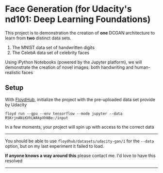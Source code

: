 # Face Generation (for Udacity's nd101: Deep Learning Foundations)

This project is to demonstration the creation of __one__ DCGAN architecture to
learn from __two__ distinct data sets.

1. The MNIST data set of handwritten digits
2. The CelebA data set of celebrity faces


Using iPython Notebooks (powered by the Jupyter platform), we will demonstrate the
creation of novel images: both handwriting and human-realistic faces


## Setup

With [FloydHub](https://www.floydhub.com), initialize the project with the pre-uploaded
data set provide by Udacity

`floyd run --gpu --env tensorflow --mode jupyter --data R5KrjnANiKVhLWAkpXhNBe:/input`

In a few moments, your project will spin up with access to the correct data

---
You should be able to use `floydhub/datasets/udacity-gan/1` for the `--data` option,
but on my last experiment it failed to load.

__If anyone knows a way around this__ please contact me. I'd love to have this resolved

---
